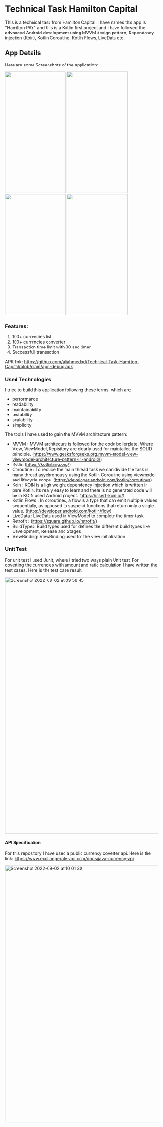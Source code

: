 # Technical Task Hamilton Capital

This is a technical task from Hamilton Capital. I have names this app is "Hamilton PAY" and this is a Kotlin first project and I have followed the advanced Android development using MVVM design pattern, Dependancy injection (Koin), Kotlin Coroutine, Kotlin Flows, LiveData etc.

## App Details

Here are some Screenshots of the application:

<img src="https://user-images.githubusercontent.com/11981999/188101986-420cd6f4-5752-4f53-8b2e-dd1947e045bc.png" alt="" data-canonical-src="https://user-images.githubusercontent.com/11981999/188101986-420cd6f4-5752-4f53-8b2e-dd1947e045bc.png" width="200" height="400" /> <img src="https://user-images.githubusercontent.com/11981999/188100423-9ff6456f-746f-45ee-85f2-7d657f9c11aa.png" alt="" data-canonical-src="https://user-images.githubusercontent.com/11981999/188100423-9ff6456f-746f-45ee-85f2-7d657f9c11aa.png" width="200" height="400" /> <img src="https://user-images.githubusercontent.com/11981999/188102194-cccd4d1b-6899-409c-85bb-1e22dd562d67.png" alt="" data-canonical-src="https://user-images.githubusercontent.com/11981999/188102194-cccd4d1b-6899-409c-85bb-1e22dd562d67.png" width="200" height="400" /> <img src="https://user-images.githubusercontent.com/11981999/188100357-292b2921-b1a2-4810-b117-2b875453032b.png" alt="" data-canonical-src="https://user-images.githubusercontent.com/11981999/188100357-292b2921-b1a2-4810-b117-2b875453032b.png" width="200" height="400" />

### Features:
1. 100+ currencies list
2. 100+ currencies converter
3. Transaction time limit with 30 sec timer
4. Successfull transaction

APK link: https://github.com/aliahmedbd/Technical-Task-Hamilton-Capital/blob/main/app-debug.apk

### Used Technologies

I tried to build this application following these terms. which are:

- performance
- readability
- maintainability
- testability
- scalability
- simplicity

The tools I have used to gain the MVVM architecture pattern:

- MVVM :  MVVM architecure is followed for the code boilerplate. Where View, ViewModel, Repisitory are clearly used for maintailed the SOLID principle. (https://www.geeksforgeeks.org/mvvm-model-view-viewmodel-architecture-pattern-in-android/)
- Kotlin (https://kotlinlang.org/)
- Coroutine : To reduce the main thread task we can divide the task in many thread asychronously using the Kotlin Coroutine using viewmodel and lifecycle scope. (https://developer.android.com/kotlin/coroutines)
- Koin : KOIN is a ligh weight dependency injection which is written in pure Kotlin. Its really easy to learn and there is no generated code will be in KOIN used Android project. (https://insert-koin.io/)
- Kotlin Flows : In coroutines, a flow is a type that can emit multiple values sequentially, as opposed to suspend functions that return only a single value. (https://developer.android.com/kotlin/flow)
- LiveData : LiveData used in ViewModel to complete the timer task
- Retrofit : (https://square.github.io/retrofit/)
- BuildTypes: Build types used for defines the different build types like Development, Release and Stages
- ViewBinding: ViewBinding used for the view initialization

### Unit Test
For unit test I used Junit, where I tried two ways plain Unit test. For coverting the currencies with amount and ratio calculation I have written the test cases. Here is the test case result:

<img width="847" alt="Screenshot 2022-09-02 at 09 58 45" src="https://user-images.githubusercontent.com/11981999/188103961-e2dc6877-6bb9-42a4-a550-03def69a59d8.png">


#### API Specification

For this repository I have used a public currency coverter api. Here is the link: https://www.exchangerate-api.com/docs/java-currency-api

<img width="847" alt="Screenshot 2022-09-02 at 10 01 30" src="https://user-images.githubusercontent.com/11981999/188112495-90f0cbc6-b49f-4302-93f8-37f616bb4e65.png">

